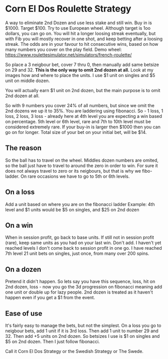 # Corn El Dos Roulette Strategy
A way to eliminate 2nd Dozen and use less stake and still win. Buy in is $1000. Target $100. Try to use European wheel. Although target is 1oo dollars, you can go on. You will hit a longer loosing streak eventually, but with Fib you will mostly recover in one shot, and keep betting after a loosing streak. The odds are in your favour to hit consecutive wins, based on how many numbers you cover on the play field. 
Demo wheel: https://www.roulettesimulator.net/simulators/french-roulette/

So place a 3 neigbour bet, cover 7 thru 0, then manually add same betsize on 29 and 32. <b>This is the only way to omit 2nd dozen at all.</b> 
Look at my images how and where to place the units. I use $1 unit on singles and $5 unit on middle dozen. 

You will actually earn $1 unit on 2nd dozen, but the main purpose is to omit 2nd dozen at all. 

So with 9 numbers you cover 24% of all numbers, but since we omit the 2nd dozens we up it to 35%. You are laddering using fibonacci. So - 1 loss, 1 loss, 2 loss, 3 loss - already here at 4th level you are expecting a win based on percentage. 5th level or 6th level, rare and 7th to 10th level must be considered extremely rare. If your buy-in is larger then $1000 then you can go on for longer. Total size of your bet on your initial bet, will be $14.
## The reason
So the ball has to travel on the wheel. Middles dozen numbers are omited, so the ball just have to travel to around the zero in order to win. For sure it does not always travel to zero or its neigbours, but that is why we fibo-ladder. On rare occasions we have to go to 5th or 6th levels.

## On a loss
Add a unit based on where you are on the fibonacci ladder
Example: 4th level and $1 units would be $5 on singles, and $25 on 2nd dozen
## On a win
When in session profit, go back to base units.
If still not in session profit (rare), keep same units as you had on your last win. Don't add. I haven't yet reached levels I don't come back to session profit in one go. I have reached 7th level 21 unit bets on singles, just once, from many over 200 spins.
## On a dozen
Pretend it didn't happen. So lets say you have this sequence, loss, hit on 2nd dozen, loss - now you go the 3d progression on fibonacci meaning add one unit or double up for lazy people. 2nd dozen is treated as it haven't happen even if you get a $1 from the event.

## Ease of use
It's fairly easy to manage the bets, but not the simplest. On a loss you go to neigbour bets, add 1 unit if it is 3rd loss. Then add 1 unit to number 29 and 32. Then add +5 units on 2nd dozen. So betsizes I use is $1 on singles and $5 on 2nd dozen. Then I just follow fibonacci. 

Call it Corn El Dos Strategy or the Swedish Strategy or The Swede.
